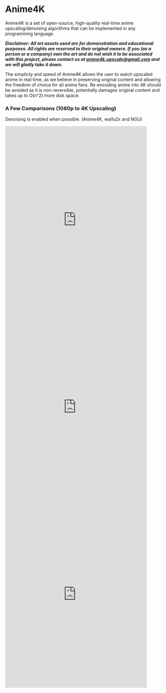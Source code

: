 # Anime4K

Anime4K is a set of open-source, high-quality real-time anime upscaling/denoising algorithms that can be implemented in any programming language.

***Disclaimer: All art assets used are for demonstration and educational purposes. All rights are reserved to their original owners. If you (as a person or a company) own the art and do not wish it to be associated with this project, please contact us at anime4k.upscale@gmail.com and we will gladly take it down.***

The simplicty and speed of Anime4K allows the user to watch upscaled anime in real time, as we believe in preserving original content and allowing the freedom of choice for all anime fans. Re-encoding anime into 4K should be avoided as it is non-reversible, potentially damages original content and takes up to O(n^2) more disk space.

### A Few Comparisons (1080p to 4K Upscaling)
Denoising is enabled when possible. (Anime4K, waifu2x and NGU)

<iframe frameborder="0" class="juxtapose" width="90%" height="600" src="https://cdn.knightlab.com/libs/juxtapose/latest/embed/index.html?uid=e822e7ac-6d6b-11ea-b9b8-0edaf8f81e27"></iframe>

<iframe frameborder="0" class="juxtapose" width="90%" height="600" src="https://cdn.knightlab.com/libs/juxtapose/latest/embed/index.html?uid=32042eb2-6d6c-11ea-b9b8-0edaf8f81e27"></iframe>

<iframe frameborder="0" class="juxtapose" width="90%" height="600" src="https://cdn.knightlab.com/libs/juxtapose/latest/embed/index.html?uid=a4ff3e14-6d6e-11ea-b9b8-0edaf8f81e27"></iframe>
